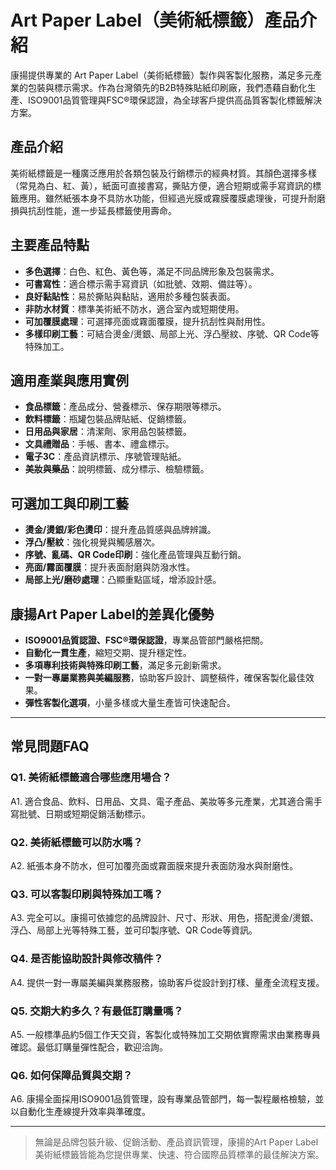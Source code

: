 # Art Paper Label（美術紙標籤）產品介紹

康揚提供專業的 Art Paper Label（美術紙標籤）製作與客製化服務，滿足多元產業的包裝與標示需求。作為台灣領先的B2B特殊貼紙印刷廠，我們憑藉自動化生產、ISO9001品質管理與FSC®環保認證，為全球客戶提供高品質客製化標籤解決方案。

## 產品介紹

美術紙標籤是一種廣泛應用於各類包裝及行銷標示的經典材質。其顏色選擇多樣（常見為白、紅、黃），紙面可直接書寫，撕貼方便，適合短期或需手寫資訊的標籤應用。雖然紙張本身不具防水功能，但經過光膜或霧膜覆膜處理後，可提升耐磨損與抗刮性能，進一步延長標籤使用壽命。

## 主要產品特點

- **多色選擇**：白色、紅色、黃色等，滿足不同品牌形象及包裝需求。
- **可書寫性**：適合標示需手寫資訊（如批號、效期、備註等）。
- **良好黏貼性**：易於撕貼與黏貼，適用於多種包裝表面。
- **非防水材質**：標準美術紙不防水，適合室內或短期使用。
- **可加覆膜處理**：可選擇亮面或霧面覆膜，提升抗刮性與耐用性。
- **多樣印刷工藝**：可結合燙金/燙銀、局部上光、浮凸壓紋、序號、QR Code等特殊加工。

## 適用產業與應用實例

- **食品標籤**：產品成分、營養標示、保存期限等標示。
- **飲料標籤**：瓶罐包裝品牌貼紙、促銷標籤。
- **日用品與家居**：清潔劑、家用品包裝標籤。
- **文具禮贈品**：手帳、書本、禮盒標示。
- **電子3C**：產品資訊標示、序號管理貼紙。
- **美妝與藥品**：說明標籤、成分標示、檢驗標籤。

## 可選加工與印刷工藝

- **燙金/燙銀/彩色燙印**：提升產品質感與品牌辨識。
- **浮凸/壓紋**：強化視覺與觸感層次。
- **序號、亂碼、QR Code印刷**：強化產品管理與互動行銷。
- **亮面/霧面覆膜**：提升表面耐磨與防潑水性。
- **局部上光/磨砂處理**：凸顯重點區域，增添設計感。

## 康揚Art Paper Label的差異化優勢

- **ISO9001品質認證、FSC®環保認證**，專業品管部門嚴格把關。
- **自動化一貫生產**，縮短交期、提升穩定性。
- **多項專利技術與特殊印刷工藝**，滿足多元創新需求。
- **一對一專屬業務與美編服務**，協助客戶設計、調整稿件，確保客製化最佳效果。
- **彈性客製化選項**，小量多樣或大量生產皆可快速配合。

---

## 常見問題FAQ

### Q1. 美術紙標籤適合哪些應用場合？
A1. 適合食品、飲料、日用品、文具、電子產品、美妝等多元產業，尤其適合需手寫批號、日期或短期促銷活動標示。

### Q2. 美術紙標籤可以防水嗎？
A2. 紙張本身不防水，但可加覆亮面或霧面膜來提升表面防潑水與耐磨性。

### Q3. 可以客製印刷與特殊加工嗎？
A3. 完全可以。康揚可依據您的品牌設計、尺寸、形狀、用色，搭配燙金/燙銀、浮凸、局部上光等特殊工藝，並可印製序號、QR Code等資訊。

### Q4. 是否能協助設計與修改稿件？
A4. 提供一對一專屬美編與業務服務，協助客戶從設計到打樣、量產全流程支援。

### Q5. 交期大約多久？有最低訂購量嗎？
A5. 一般標準品約5個工作天交貨，客製化或特殊加工交期依實際需求由業務專員確認。最低訂購量彈性配合，歡迎洽詢。

### Q6. 如何保障品質與交期？
A6. 康揚全面採用ISO9001品質管理，設有專業品管部門，每一製程嚴格檢驗，並以自動化生產線提升效率與準確度。

---

> 無論是品牌包裝升級、促銷活動、產品資訊管理，康揚的Art Paper Label美術紙標籤皆能為您提供專業、快速、符合國際品質標準的最佳解決方案。